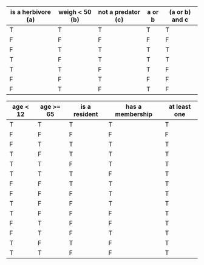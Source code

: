 | is a herbivore (a) | weigh < 50 (b) | not a predator (c) | a or b | (a or b) and c |
| ------------------ | -------------- | ------------------ | ------ | -------------- |
| T                  | T              | T                  | T      | T              |
| F                  | F              | F                  | F      | F              |
| F                  | T              | T                  | T      | T              |
| T                  | F              | T                  | T      | T              |
| T                  | T              | F                  | T      | F              |
| F                  | F              | T                  | F      | F              |
| F                  | T              | F                  | T      | F              |

| age < 12 | age >= 65 | is a resident | has a membership | at least one |
| -------- | --------- | ------------- | ---------------- | ------------ |
| T        | T         | T             | T                | T            |
| F        | F         | F             | F                | F            |
| F        | T         | T             | T                | T            |
| T        | F         | T             | T                | T            |
| T        | T         | F             | T                | T            |
| T        | T         | T             | F                | T            |
| F        | F         | T             | T                | T            |
| F        | F         | F             | T                | T            |
| T        | F         | F             | T                | T            |
| T        | F         | F             | F                | T            |
| F        | T         | F             | F                | T            |
| F        | T         | F             | T                | T            |
| T        | F         | T             | F                | T            |
| T        | T         | F             | F                | T            |
